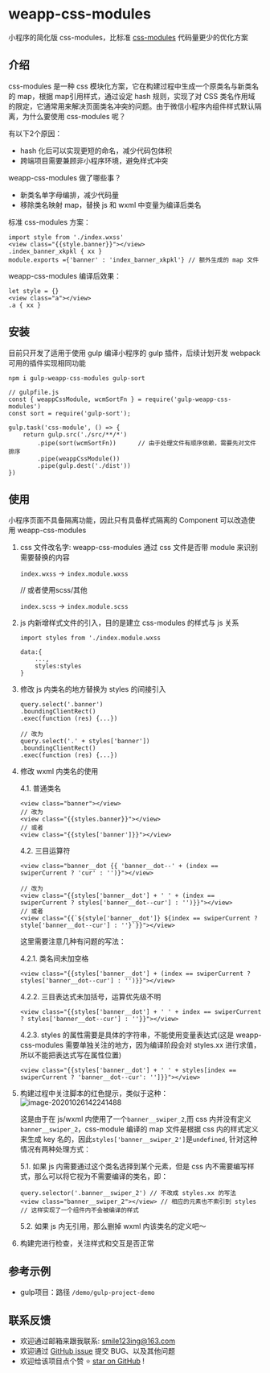 # weapp-css-modules

小程序的简化版 css-modules，比标准 [css-modules](https://github.com/css-modules/css-modules) 代码量更少的优化方案

## 介绍

css-modules 是一种 css 模块化方案，它在构建过程中生成一个原类名与新类名的 map，根据 map引用样式，通过设定 hash 规则，实现了对 CSS 类名作用域的限定，它通常用来解决页面类名冲突的问题。由于微信小程序内组件样式默认隔离，为什么要使用 css-modules 呢？

有以下2个原因：

- hash 化后可以实现更短的命名，减少代码包体积
- 跨端项目需要兼顾非小程序环境，避免样式冲突

weapp-css-modules 做了哪些事？

- 新类名单字母编排，减少代码量
- 移除类名映射 map，替换 js 和 wxml 中变量为编译后类名

标准 css-modules 方案：

```
import style from './index.wxss'           
<view class="{{style.banner}}"></view>     
.index_banner_xkpkl { xx }                             
module.exports ={'banner' : 'index_banner_xkpkl'} // 额外生成的 map 文件
```
weapp-css-modules 编译后效果：
```
let style = {}                             
<view class="a"></view>                     
.a { xx }                                   
```

## 安装
目前只开发了适用于使用 gulp 编译小程序的 gulp 插件，后续计划开发 webpack 可用的插件实现相同功能

```
npm i gulp-weapp-css-modules gulp-sort
```

```
// gulpfile.js
const { weappCssModule, wcmSortFn } = require('gulp-weapp-css-modules')
const sort = require('gulp-sort');

gulp.task('css-module', () => {
    return gulp.src('./src/**/*')
        .pipe(sort(wcmSortFn))      // 由于处理文件有顺序依赖，需要先对文件排序
        .pipe(weappCssModule())
        .pipe(gulp.dest('./dist'))
})
```

## 使用

小程序页面不具备隔离功能，因此只有具备样式隔离的 Component 可以改造使用 weapp-css-modules

1. css 文件改名字: weapp-css-modules 通过 css 文件是否带 module 来识别需要替换的内容

   `index.wxss` -> `index.module.wxss`

   // 或者使用scss/其他

   `index.scss` -> `index.module.scss`

2. js 内新增样式文件的引入，目的是建立 css-modules 的样式与 js 关系
    ```
    import styles from './index.module.wxss

    data:{
        ...,
        styles:styles
    }

    ```

3. 修改 js 内类名的地方替换为 styles 的间接引入
    ```
    query.select('.banner')
    .boundingClientRect()
    .exec(function (res) {...})

    // 改为
    query.select('.' + styles['banner'])
    .boundingClientRect()
    .exec(function (res) {...})

    ```

4. 修改 wxml 内类名的使用

    4.1. 普通类名
    ```
    <view class="banner"></view>
    // 改为
    <view class="{{styles.banner}}"></view>
    // 或者
    <view class="{{styles['banner']}}"></view>
    ```
    4.2. 三目运算符
     ```
    <view class="banner__dot {{ 'banner__dot--' + (index == swiperCurrent ? 'cur' : '')}"></view>

    // 改为
    <view class="{{styles['banner__dot'] + ' ' + (index == swiperCurrent ? styles['banner__dot--cur'] : '')}}"></view>
    // 或者
    <view class="{{`${style['banner__dot']} ${index == swiperCurrent ? style['banner__dot--cur'] : ''}`}}"></view>
    ```

    这里需要注意几种有问题的写法：

    4.2.1. 类名间未加空格

    ```
    <view class="{{styles['banner__dot'] + (index == swiperCurrent ? styles['banner__dot--cur'] : '')}}"></view>
    ```
    4.2.2. 三目表达式未加括号，运算优先级不明

    ```
    <view class="{{styles['banner__dot'] + ' ' + index == swiperCurrent ? styles['banner__dot--cur'] : ''}}"></view>
    ```
    4.2.3. styles 的属性需要是具体的字符串，不能使用变量表达式(这是 weapp-css-modules 需要单独关注的地方，因为编译阶段会对 styles.xx 进行求值，所以不能把表达式写在属性位置)
    ```
    <view class="{{styles['banner__dot'] + ' ' + styles[index == swiperCurrent ? 'banner__dot--cur': '']}}"></view>
    ```
5. 构建过程中关注脚本的红色提示，类似于这种：
![image-20201026142241488](https://img11.360buyimg.com/ling/jfs/t1/154791/21/3584/20989/5f9675e1E66063a2a/ec36b4326d933405.png)

    这是由于在 js/wxml 内使用了一个`banner__swiper_2`,而 css 内并没有定义`banner__swiper_2`，css-module 编译的 map 文件是根据 css 内的样式定义来生成 key 名的，因此`styles['banner__swiper_2']`是`undefined`, 针对这种情况有两种处理方式：

    5.1. 如果 js 内需要通过这个类名选择到某个元素，但是 css 内不需要编写样式，那么可以将它视为不需要编译的类名，即：
    ```
    query.selector('.banner__swiper_2') // 不改成 styles.xx 的写法
    <view class="banner__swiper_2"></view> // 相应的元素也不索引到 styles 
    // 这样实现了一个组件内不会被编译的样式
    ```
    5.2. 如果 js 内无引用，那么删掉 wxml 内该类名的定义吧～

6. 构建完进行检查，关注样式和交互是否正常

## 参考示例

- gulp项目：路径 `/demo/gulp-project-demo`

## 联系反馈

* 欢迎通过邮箱来跟我联系: smile123ing@163.com
* 欢迎通过 [GitHub issue](https://github.com/o2team/weapp-css-modules/issues) 提交 BUG、以及其他问题
* 欢迎给该项目点个赞 ⭐️ [star on GitHub](https://github.com/o2team/weapp-css-modules) !